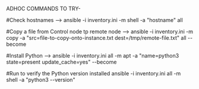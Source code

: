 ADHOC COMMANDS TO TRY- 

#Check hostnames -->
ansible -i inventory.ini -m shell -a "hostname" all

#Copy a file from Control node tp remote node --> 
ansible -i inventory.ini -m copy -a "src=file-to-copy-onto-instance.txt dest=/tmp/remote-file.txt"  all --become

#Install Python -->
ansible -i inventory.ini all -m apt -a "name=python3 state=present update_cache=yes" --become

#Run to verify the Python version installed
ansible -i inventory.ini all -m shell -a "python3 --version"
